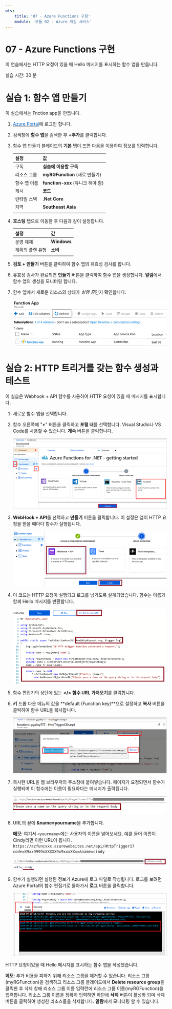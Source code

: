 ```yaml
---
wts:
    title: '07 - Azure Functions 구현'
    module: '모듈 02 - Azure 핵심 서비스'
---
```


# 07 - Azure Functions 구현

이 연습에서는 HTTP 요청이 있을 때 Hello 메시지를 표시하는 함수 앱을 만듭니다.

실습 시간: 30 분

# 실습 1: 함수 앱 만들기

이 실습에서는 Fnction app을 만듭니다.

1. <a href="https://portal.azure.com" target="_blank"><span style="color: #0066cc;" color="#0066cc">Azure Portal</span></a>에 로그인 합니다.

2. 검색창에 **함수 앱**을 검색한 후 **+추가**를 클릭합니다.

3. 함수 앱 만들기 블레이드의 **기본** 탭이 뜨면 다음을 이용하여 정보를 입력합니다.

    | 설정 | 값 |
    | -- | --|
    | 구독 | **실습에 이용할 구독** |
	| 리소스 그룹 | **myRGFunction** (새로 만들기) |
    | 함수 앱 이름 | **function-xxx** (유니크 해야 함) |
    | 게시 | **코드** |
    | 런타임 스택 | **.Net Core** |
    | 지역 | **Southeast Asia** |
    | | |	

4. **호스팅** 탭으로  이동한 후 다음과 같이 설정합니다.

	| 설정 | 값 |
	|----|----|
	| 운영 체제 | **Windows** |
    | 계획의 플랜 유형 | **소비** |
	|||

5. **검토 + 만들기** 버튼을 클릭하여 함수 앱의 유효성 검사를 합니다.

6. 유효성 검사가 완료되면 **만들기** 버튼을 클릭하여 함수 앱을 생성합니다. **알람**에서 함수 앱의 생성을 모니터링 합니다.

6. 함수 앱에서 새로운 리소스의 상태가 *실행 중*인지 확인합니다. 

    ![함수 앱 페이지에서 함구 앱의 상태가 실행 중인 스크린 샷](../images/0701.png)

# 실습 2: HTTP 트리거를 갖는 함수 생성과 테스트

이 실습은 Webhook + API 함수를 사용하여 HTTP 요청이 있을 때 메시지를 표시합니다.

1. 새로운 함수 앱을 선택합니다.

2. 함수 오른쪽에 "**+**" 버튼을 클릭하고 **포털 내**를 선택합니다. Visual Studio나 VS Code를 사용할 수 있습니다. **계속** 버튼을 클릭합니다.

    ![Azure Portal 내에서 함수 앱의 함수를 추가하여 포털 내 .NET 코드를 수정할 수 있는 설정이 강조된 스크린 샷](../images/0702.png)

3. **WebHook + API**를 선택하고 **만들기** 버튼을 클릭합니다. 이 설정은 앱이 HTTP 요청을 받을 때마다 함수가 실행됩니다. 

    ![Azure Portal 내에서 함수 앱이 WebHook + API 트리거로 실행될 수 있는 설정이 강조된 스크린 샷](../images/0703.png)

4. 이 코드는 HTTP 요청이 실행되고 로그를 남기도록 설계되었습니다. 함수는 이름과 함께 Hello 메시지를 반환합니다. 

    ![함수 코드의 Hello 메세지가 강조된 스크린 샷](../images/0704.png)

5. 함수 편집기의 상단에 있는 **</> 함수 URL 가져오기**를 클릭합니다.

6. **키** 드롭 다운 메뉴의 값을 **default (Function key)**으로 설정하고 **복사** 버튼을 클릭하여 함수 URL을 복사합니다.

    ![</> 함수 URL 가져오기 화면에서 키 값이 default (Function key)로 설정된 것과 복사 버튼이 강조된 스크린 샷](../images/0705.png)

7. 복사한 URL을 웹 브라우저의 주소창에 붙여넣습니다. 페이지가 요청되면서 함수가 실행되며 이 함수에는 이름이 필요하다는 메시지가 출력됩니다.

    ![이름 메세지를 입력하라는 메시지가 출력된 스크린 샷](../images/0706.png)

8. URL의 끝에 **&name=yourname**을 추가합니다.

    **메모**: 여기서 `<yourname>`에는 사용자의 이름을 넣어보세요. 예를 들어 이름이 Cindy라면 이런 URL이 됩니다. `https://azfuncxxx.azurewebsites.net/api/HttpTrigger1?code=X9xx9999xXXXXX9x9xxxXX==&name=cindy`

    ![함수 앱의 URL 마지막에 &name=cindy를 추가한 결과에 대해 출력된 스크린 샷](../images/0707.png)

9. 함수가 실행되면 실행된 정보가 Azure에 로그 파일로 작성됩니다. 로그를 보려면 Azure Portal의 함수 편집기로 돌아가서 **로그** 버튼을 클릭합니다.

    ![Azure Portal의 함수 편집기에서 로그 버튼과 출력된 로그가 강조된 스크린 샷](../images/0709.png)

HTTP 요청이있을 때 Hello 메시지를 표시하는 함수 앱을 작성했습니다.

**메모**: 추가 비용을 피하기 위해 리소스 그룹을 제거할 수 있습니다. 리소스 그룹(myRGFunction)을 검색하고 리소스 그룹 블레이드에서 **Delete resource group**을 클릭한 후 삭제 창에 리소스 그룹 이름 입력란에 리소스 그룹 이름(myRGFunction)을 입력합니다. 리소스 그룹 이름을 정확히 입력하면 하단에 **삭제** 버튼이 활성화 되며 삭제 버튼을 클릭하여 생성한 리소스들을 삭제합니다. **알람**에서 모니터링 할 수 있습니다.
